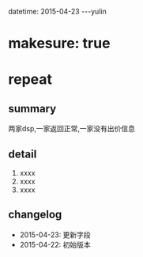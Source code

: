 datetime: 2015-04-23
---yulin

# makesure: true
# repeat

## summary

两家dsp,一家返回正常,一家没有出价信息

## detail

1. xxxx
1. xxxx
1. xxxx

## changelog

- 2015-04-23: 更新字段
- 2015-04-22: 初始版本
